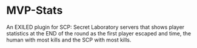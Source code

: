 # MVP-Stats
An EXILED plugin for SCP: Secret Laboratory servers that shows player statistics at the END of the round as the first player escaped and time, the human with most kills and the SCP with most kills.
